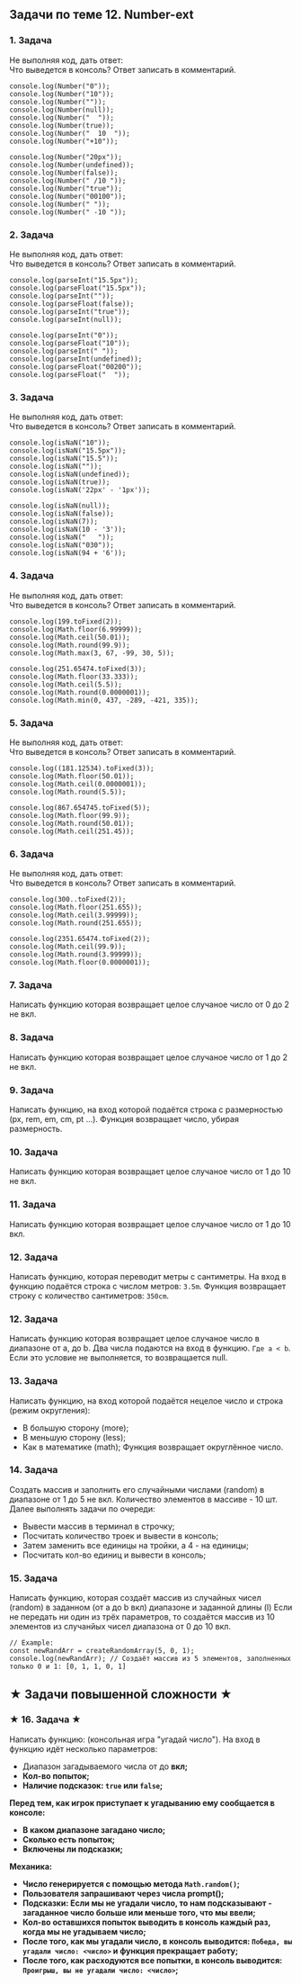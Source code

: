## Задачи по теме 12. Number-ext ##

### 1. Задача 
Не выполняя код, дать ответ: <br>
Что выведется в консоль? Ответ записать в комментарий.

```
console.log(Number("0"));
console.log(Number("10"));
console.log(Number(""));
console.log(Number(null));
console.log(Number("  "));
console.log(Number(true));
console.log(Number("  10  "));
console.log(Number("+10"));

console.log(Number("20px"));
console.log(Number(undefined));
console.log(Number(false));
console.log(Number(" /10 "));
console.log(Number("true"));
console.log(Number("00100"));
console.log(Number(" "));
console.log(Number(" -10 "));
```

### 2. Задача 
Не выполняя код, дать ответ: <br>
Что выведется в консоль? Ответ записать в комментарий.

```
console.log(parseInt("15.5px"));
console.log(parseFloat("15.5px"));
console.log(parseInt(""));
console.log(parseFloat(false));
console.log(parseInt("true"));
console.log(parseInt(null));

console.log(parseInt("0"));
console.log(parseFloat("10"));
console.log(parseInt(" "));
console.log(parseInt(undefined));
console.log(parseFloat("00200"));
console.log(parseFloat("  "));
```

### 3. Задача 
Не выполняя код, дать ответ: <br>
Что выведется в консоль? Ответ записать в комментарий.

```
console.log(isNaN("10"));
console.log(isNaN("15.5px"));
console.log(isNaN("15.5"));
console.log(isNaN(""));
console.log(isNaN(undefined));
console.log(isNaN(true));
console.log(isNaN('22px' - '1px'));

console.log(isNaN(null));
console.log(isNaN(false));
console.log(isNaN(7));
console.log(isNaN(10 - '3'));
console.log(isNaN("   "));
console.log(isNaN("030"));
console.log(isNaN(94 + '6'));
```

### 4. Задача 
Не выполняя код, дать ответ: <br>
Что выведется в консоль? Ответ записать в комментарий.

```
console.log(199.toFixed(2));
console.log(Math.floor(6.99999));
console.log(Math.ceil(50.01));
console.log(Math.round(99.9));
console.log(Math.max(3, 67, -99, 30, 5));

console.log(251.65474.toFixed(3));
console.log(Math.floor(33.333));
console.log(Math.ceil(5.5));
console.log(Math.round(0.0000001));
console.log(Math.min(0, 437, -289, -421, 335));
```

### 5. Задача 
Не выполняя код, дать ответ: <br>
Что выведется в консоль? Ответ записать в комментарий.

```
console.log((181.12534).toFixed(3));
console.log(Math.floor(50.01));
console.log(Math.ceil(0.0000001));
console.log(Math.round(5.5));

console.log(867.654745.toFixed(5));
console.log(Math.floor(99.9));
console.log(Math.round(50.01));
console.log(Math.ceil(251.45));
```

### 6. Задача 
Не выполняя код, дать ответ: <br>
Что выведется в консоль? Ответ записать в комментарий.

```
console.log(300..toFixed(2));
console.log(Math.floor(251.655));
console.log(Math.ceil(3.99999));
console.log(Math.round(251.655));

console.log(2351.65474.toFixed(2));
console.log(Math.ceil(99.9));
console.log(Math.round(3.99999));
console.log(Math.floor(0.0000001));
```

### 7. Задача 
Написать функцию которая возвращает целое случаное число от 0 до 2 не вкл.

### 8. Задача 
Написать функцию которая возвращает целое случаное число от 1 до 2 не вкл.

### 9. Задача
Написать функцию, на вход которой подаётся строка с размерностью (px, rem, em, cm, pt ...). Функция возвращает число, убирая размерность.

### 10. Задача 
Написать функцию которая возвращает целое случаное число от 1 до 10 не вкл.

### 11. Задача 
Написать функцию которая возвращает целое случаное число от 1 до 10 вкл.

### 12. Задача 
Написать функцию, которая переводит метры с сантиметры. 
На вход в функцию подаётся строка с числом метров: `3.5m`.
Функция возвращает строку с количество сантиметров: `350cm`.

### 12. Задача 
Написать функцию которая возвращает целое случаное число в диапазоне от a, до b. Два числа подаются на вход в функцию.
`Где a < b`. Если это условие не выполняется, то возвращается null.

### 13. Задача
Написать функцию, на вход которой подаётся нецелое число и строка (режим округления):
- В большую сторону (more);
- В меньшую сторону (less);
- Как в математике (math);
Функция возвращает округлённое число.

### 14. Задача
Создать массив и заполнить его случайными числами (random) в диапазоне от 1 до 5 не вкл.
Количество элементов в массиве - 10 шт. Далее выполнять задачи по очереди:
- Вывести массив в терминал в строчку;
- Посчитать количество троек и вывести в консоль;
- Затем заменить все единицы на тройки, а 4 - на единицы;
- Посчитать кол-во единиц и вывести в консоль;

### 15. Задача
Написать функцию, которая создаёт массив из случайных чисел (random) в заданном (от a до b вкл) диапазоне и заданной длины (l) 
Если не передать ни один из трёх параметров, то создаётся массив из 10 элементов из случанйых чисел диапазона от 0 до 10 вкл.

```
// Example:
const newRandArr = createRandomArray(5, 0, 1);
console.log(newRandArr); // Создаёт массив из 5 элементов, заполненных только 0 и 1: [0, 1, 1, 0, 1]
```

## ★ Задачи повышенной сложности ★ ##

### ★ 16. Задача ★
Написать функцию: (консольная игра "угадай число").
На вход в функцию идёт несколько параметров: 
- Диапазон загадываемого числа от <a> до <b> вкл;
- Кол-во попыток;
- Наличие подсказок: `true` или `false`;

Перед тем, как игрок приступает к угадыванию ему сообщается в консоле: 
- В каком диапазоне загадано число;
- Сколько есть попыток;
- Включены ли подсказки;

Механика:
- Число генерируется с помощью метода `Math.random()`;
- Пользователя запрашивают через числа prompt();
- Подсказки: Если мы не угадали число, то нам подсказывают - загаданное число больше или меньше того, что мы ввели;
- Кол-во оставшихся попыток выводить в консоль каждый раз, когда мы не угадываем число;
- После того, как мы угадали число, в консоль выводится: `Победа, вы угадали число: <число>` и функция прекращает работу;
- После того, как расходуются все попытки, в консоль выводится: `Проигрыш, вы не угадали число: <число>`;
